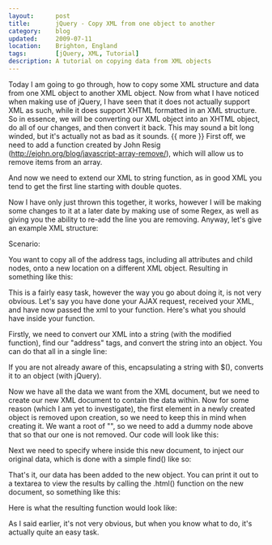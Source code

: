 ```yaml
---
layout:      post
title:       jQuery - Copy XML from one object to another
category:    blog
updated:     2009-07-11
location:    Brighton, England
tags:        [jQuery, XML, Tutorial]
description: A tutorial on copying data from XML objects
---
```

Today I am going to go through, how to copy some XML structure and data from one XML object to another XML object. Now from what I have noticed when making use of jQuery, I have seen that it does not actually support XML as such, while it does support XHTML formatted in an XML structure. So in essence, we will be converting our XML object into an XHTML object, do all of our changes, and then convert it back. This may sound a bit long winded, but it's actually not as bad as it sounds.
{{ more }}
First off, we need to add a function created by John Resig (http://ejohn.org/blog/javascript-array-remove/), which will allow us to remove items from an array.

<script src="https://gist.github.com/Cyberlane/806c212d2877becc12f5.js"></script>

And now we need to extend our XML to string function, as in good XML you tend to get the first line starting with double quotes.

<script src="https://gist.github.com/Cyberlane/e9e9c25d6880e7a2bf14.js"></script>

Now I have only just thrown this together, it works, however I will be making some changes to it at a later date by making use of some Regex, as well as giving you the ability to re-add the line you are removing. Anyway, let's give an example XML structure:

<script src="https://gist.github.com/Cyberlane/6a26b6794817ff491a5d.js"></script>

Scenario:

You want to copy all of the address tags, including all attributes and child nodes, onto a new location on a different XML object. Resulting in something like this:

<script src="https://gist.github.com/Cyberlane/5cedad4b582f845bc5f1.js"></script>

This is a fairly easy task, however the way you go about doing it, is not very obvious. Let's say you have done your AJAX request, received your XML, and have now passed the xml to your function. Here's what you should have inside your function.

Firstly, we need to convert our XML into a string (with the modified function), find our "address" tags, and convert the string into an object. You can do that all in a single line:

<script src="https://gist.github.com/Cyberlane/60f45faafb7936d9f3de.js"></script>

If you are not already aware of this, encapsulating a string with $(), converts it to an object (with jQuery).

Now we have all the data we want from the XML document, but we need to create our new XML document to contain the data within. Now for some reason (which I am yet to investigate), the first element in a newly created object is removed upon creation, so we need to keep this in mind when creating it. We want a root of "", so we need to add a dummy node above that so that our one is not removed. Our code will look like this:

<script src="https://gist.github.com/Cyberlane/6a1c8397584d4d911700.js"></script>

Next we need to specify where inside this new document, to inject our original data, which is done with a simple find() like so:

<script src="https://gist.github.com/Cyberlane/25dc1a2cf456c89b4a56.js"></script>

That's it, our data has been added to the new object. You can print it out to a textarea to view the results by calling the .html() function on the new document, so something like this:

<script src="https://gist.github.com/Cyberlane/9aa00cf4bc072fe876b2.js"></script>

Here is what the resulting function would look like:

<script src="https://gist.github.com/Cyberlane/a53872637518eb869fd1.js"></script>

As I said earlier, it's not very obvious, but when you know what to do, it's actually quite an easy task.
